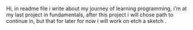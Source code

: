 Hi, in readme file i write about my journey of learning programming, i'm at my last project in fundamentals,
after this project i will chose path to continue in, but that for later for now i will work on etch a sketch .
